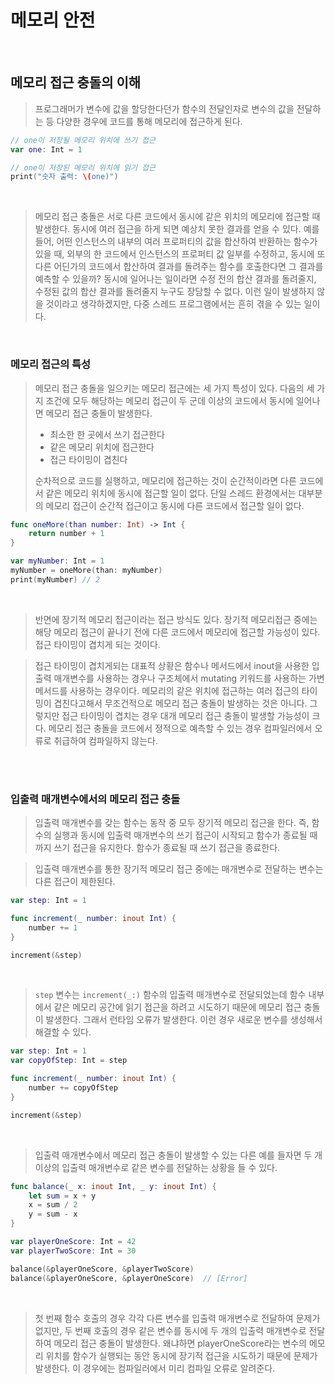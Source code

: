 # 메모리 안전

<br>

## 메모리 접근 충돌의 이해

> 프로그래머가 변수에 값을 할당한다던가 함수의 전달인자로 변수의 값을 전달하는 등 다양한 경우에 코드를 통해 메모리에 접근하게 된다.

```swift
// one이 저장될 메모리 위치에 쓰기 접근
var one: Int = 1

// one이 저장된 메모리 위치에 읽기 접근
print("숫자 출력: \(one)")
```

<br>

> 메모리 접근 충돌은 서로 다른 코드에서 동시에 같은 위치의 메모리에 접근할 때 발생한다. 동시에 여러 접근을 하게 되면 예상치 못한 결과를 얻을 수 있다. 예를 들어, 어떤 인스턴스의 내부의 여러 프로퍼티의 값을 합산하여 반환하는 함수가 있을 때, 외부의 한 코드에서 인스턴스의 프로퍼티 값 일부를 수정하고, 동시에 또 다른 어딘가의 코드에서 합산하여 결과를 돌려주는 함수를 호출한다면 그 결과를 예측할 수 있을까? 동시에 일어나는 일이라면 수정 전의 합산 결과를 돌려줄지, 수정된 값의 합산 결과를 돌려줄지 누구도 장담할 수 없다. 이런 일이 발생하지 않을 것이라고 생각하겠지만, 다중 스레드 프로그램에서는 흔히 겪을 수 있는 일이다.

<br>


### 메모리 접근의 특성

> 메모리 접근 충돌을 일으키는 메모리 접근에는 세 가지 특성이 있다. 다음의 세 가지 조건에 모두 해당하는 메모리 접근이 두 군데 이상의 코드에서 동시에 일어나면 메모리 접근 충돌이 발생한다.
> - 최소한 한 곳에서 쓰기 접근한다
> - 같은 메모리 위치에 접근한다
> - 접근 타이밍이 겹친다
>
> 순차적으로 코드를 실행하고, 메모리에 접근하는 것이 순간적이라면 다른 코드에서 같은 메모리 위치에 동시에 접근할 일이 없다. 단일 스레드 환경에서는 대부분의 메모리 접근이 순간적 접근이고 동시에 다른 코드에서 접근할 일이 없다.

```swift
func oneMore(than number: Int) -> Int {
    return number + 1
}

var myNumber: Int = 1
myNumber = oneMore(than: myNumber)
print(myNumber) // 2
```

<br>

> 반면에 장기적 메모리 접근이라는 접근 방식도 있다. 장기적 메모리접근 중에는 해당 메모리 접근이 끝나기 전에 다른 코드에서 메모리에 접근할 가능성이 있다. 접근 타이밍이 겹치게 되는 것이다.

> 접근 타이밍이 겹치게되는 대표적 상황은 함수나 메서드에서 inout을 사용한 입출력 매개변수를 사용하는 경우나 구조체에서 mutating 키워드를 사용하는 가변 메서드를 사용하는 경우이다. 메모리의 같은 위치에 접근하는 여러 접근의 타이밍이 겹친다고해서 무조건적으로 메모리 접근 충돌이 발생하는 것은 아니다. 그렇지만 접근 타이밍이 겹치는 경우 대개 메모리 접근 충돌이 발생할 가능성이 크다. 메모리 접근 충돌을 코드에서 정적으로 예측할 수 있는 경우 컴파일러에서 오류로 취급하여 컴파일하지 않는다.

<br><br>


### 입출력 매개변수에서의 메모리 접근 충돌

> 입출력 매개변수를 갖는 함수는 동작 중 모두 장기적 메모리 접근을 한다. 즉, 함수의 실행과 동시에 입출력 매개변수의 쓰기 접근이 시작되고 함수가 종료될 때까지 쓰기 접근을 유지한다. 함수가 종료될 때 쓰기 접근을 종료한다.

> 입출력 매개변수를 통한 장기적 메모리 접근 중에는 매개변수로 전달하는 변수는 다른 접근이 제한된다.

```swift
var step: Int = 1

func increment(_ number: inout Int) {
    number += 1
}

increment(&step)
```

<br>

> `step` 변수는 `increment(_:)` 함수의 입출력 매개변수로 전달되었는데 함수 내부에서 같은 메모리 공간에 읽기 접근을 하려고 시도하기 때문에 메모리 접근 충돌이 발생한다. 그래서 런타임 오류가 발생한다. 이런 경우 새로운 변수를 생성해서 해결할 수 있다.

```swift
var step: Int = 1
var copyOfStep: Int = step

func increment(_ number: inout Int) {
    number += copyOfStep
}

increment(&step)
```

<br>

> 입출력 매개변수에서 메모리 접근 충돌이 발생할 수 있는 다른 예를 들자면 두 개 이상의 입출력 매개변수로 같은 변수를 전달하는 상황을 들 수 있다.

```swift
func balance(_ x: inout Int, _ y: inout Int) {
    let sum = x + y
    x = sum / 2
    y = sum - x
}

var playerOneScore: Int = 42
var playerTwoScore: Int = 30

balance(&playerOneScore, &playerTwoScore)
balance(&playerOneScore, &playerOneScore)  // [Error]
```

<br>

> 첫 번째 함수 호출의 경우 각각 다른 변수를 입출력 매개변수로 전달하여 문제가 없지만, 두 번째 호출의 경우 같은 변수를 동시에 두 개의 입출력 매개변수로 전달하여 메모리 접근 충돌이 발생한다. 왜냐하면 playerOneScore라는 변수의 메모리 위치를 함수가 실행되는 동안 동시에 장기적 접근을 시도하기 때문에 문제가 발생한다. 이 경우에는 컴파일러에서 미리 컴파일 오류로 알려준다.

<br><br>